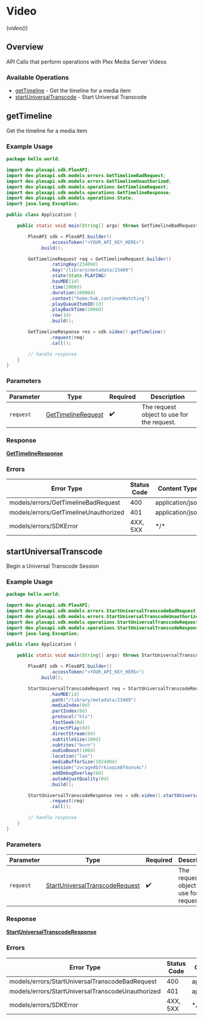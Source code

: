 # Video
(*video()*)

## Overview

API Calls that perform operations with Plex Media Server Videos


### Available Operations

* [getTimeline](#gettimeline) - Get the timeline for a media item
* [startUniversalTranscode](#startuniversaltranscode) - Start Universal Transcode

## getTimeline

Get the timeline for a media item

### Example Usage

```java
package hello.world;

import dev.plexapi.sdk.PlexAPI;
import dev.plexapi.sdk.models.errors.GetTimelineBadRequest;
import dev.plexapi.sdk.models.errors.GetTimelineUnauthorized;
import dev.plexapi.sdk.models.operations.GetTimelineRequest;
import dev.plexapi.sdk.models.operations.GetTimelineResponse;
import dev.plexapi.sdk.models.operations.State;
import java.lang.Exception;

public class Application {

    public static void main(String[] args) throws GetTimelineBadRequest, GetTimelineUnauthorized, Exception {

        PlexAPI sdk = PlexAPI.builder()
                .accessToken("<YOUR_API_KEY_HERE>")
            .build();

        GetTimelineRequest req = GetTimelineRequest.builder()
                .ratingKey(23409d)
                .key("/library/metadata/23409")
                .state(State.PLAYING)
                .hasMDE(1d)
                .time(2000d)
                .duration(10000d)
                .context("home:hub.continueWatching")
                .playQueueItemID(1d)
                .playBackTime(2000d)
                .row(1d)
                .build();

        GetTimelineResponse res = sdk.video().getTimeline()
                .request(req)
                .call();

        // handle response
    }
}
```

### Parameters

| Parameter                                                           | Type                                                                | Required                                                            | Description                                                         |
| ------------------------------------------------------------------- | ------------------------------------------------------------------- | ------------------------------------------------------------------- | ------------------------------------------------------------------- |
| `request`                                                           | [GetTimelineRequest](../../models/operations/GetTimelineRequest.md) | :heavy_check_mark:                                                  | The request object to use for the request.                          |

### Response

**[GetTimelineResponse](../../models/operations/GetTimelineResponse.md)**

### Errors

| Error Type                            | Status Code                           | Content Type                          |
| ------------------------------------- | ------------------------------------- | ------------------------------------- |
| models/errors/GetTimelineBadRequest   | 400                                   | application/json                      |
| models/errors/GetTimelineUnauthorized | 401                                   | application/json                      |
| models/errors/SDKError                | 4XX, 5XX                              | \*/\*                                 |

## startUniversalTranscode

Begin a Universal Transcode Session

### Example Usage

```java
package hello.world;

import dev.plexapi.sdk.PlexAPI;
import dev.plexapi.sdk.models.errors.StartUniversalTranscodeBadRequest;
import dev.plexapi.sdk.models.errors.StartUniversalTranscodeUnauthorized;
import dev.plexapi.sdk.models.operations.StartUniversalTranscodeRequest;
import dev.plexapi.sdk.models.operations.StartUniversalTranscodeResponse;
import java.lang.Exception;

public class Application {

    public static void main(String[] args) throws StartUniversalTranscodeBadRequest, StartUniversalTranscodeUnauthorized, Exception {

        PlexAPI sdk = PlexAPI.builder()
                .accessToken("<YOUR_API_KEY_HERE>")
            .build();

        StartUniversalTranscodeRequest req = StartUniversalTranscodeRequest.builder()
                .hasMDE(1d)
                .path("/library/metadata/23409")
                .mediaIndex(0d)
                .partIndex(0d)
                .protocol("hls")
                .fastSeek(0d)
                .directPlay(0d)
                .directStream(0d)
                .subtitleSize(100d)
                .subtites("burn")
                .audioBoost(100d)
                .location("lan")
                .mediaBufferSize(102400d)
                .session("zvcage8b7rkioqcm8f4uns4c")
                .addDebugOverlay(0d)
                .autoAdjustQuality(0d)
                .build();

        StartUniversalTranscodeResponse res = sdk.video().startUniversalTranscode()
                .request(req)
                .call();

        // handle response
    }
}
```

### Parameters

| Parameter                                                                                   | Type                                                                                        | Required                                                                                    | Description                                                                                 |
| ------------------------------------------------------------------------------------------- | ------------------------------------------------------------------------------------------- | ------------------------------------------------------------------------------------------- | ------------------------------------------------------------------------------------------- |
| `request`                                                                                   | [StartUniversalTranscodeRequest](../../models/operations/StartUniversalTranscodeRequest.md) | :heavy_check_mark:                                                                          | The request object to use for the request.                                                  |

### Response

**[StartUniversalTranscodeResponse](../../models/operations/StartUniversalTranscodeResponse.md)**

### Errors

| Error Type                                        | Status Code                                       | Content Type                                      |
| ------------------------------------------------- | ------------------------------------------------- | ------------------------------------------------- |
| models/errors/StartUniversalTranscodeBadRequest   | 400                                               | application/json                                  |
| models/errors/StartUniversalTranscodeUnauthorized | 401                                               | application/json                                  |
| models/errors/SDKError                            | 4XX, 5XX                                          | \*/\*                                             |